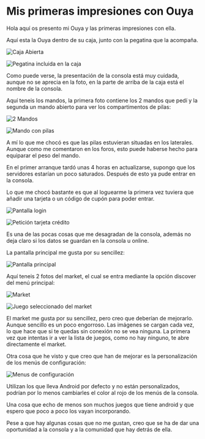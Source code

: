 # Mis primeras impresiones con Ouya

Hola aquí os presento mi Ouya y las primeras impresiones con ella.

Aquí esta la Ouya dentro de su caja, junto con la pegatina que la acompaña.

![Caja Abierta](../imagenes/ouya/IMAG0688.jpg)

![Pegatina incluida en la caja](../imagenes/ouya/IMAG0697.jpg)


Como puede verse, la presentación de la consola está muy cuidada, aunque no se aprecia en la foto, en la parte de arriba de la caja está el nombre de la consola.

Aquí teneis los mandos, la primera foto contiene los 2 mandos que pedí y la segunda un mando abierto para ver los compartimentos de pilas:

![2 Mandos](../imagenes/ouya/IMAG0689.jpg)

![Mando con pilas](../imagenes/ouya/IMAG0694.jpg)

 A mí lo que me chocó es que las pilas estuvieran situadas en los laterales. Aunque como me comentaron en los foros, esto puede haberse hecho para equiparar el peso del mando.

En el primer arranque tardó unas 4 horas en actualizarse, supongo que los servidores estarían un poco saturados.
Después de esto ya pude entrar en la consola.

Lo que me chocó bastante es que al loguearme la primera vez tuviera que añadir una tarjeta o un código de cupón para poder entrar.

![Pantalla login](../imagenes/ouya/IMAG0698.jpg)

![Petición tarjeta crédito](../imagenes/ouya/IMAG0699.jpg)


Es una de las pocas cosas que me desagradan de la consola, además no deja claro si los datos se guardan en la consola u online.

La pantalla principal me gusta por su sencillez:

![Pantalla principal](../imagenes/ouya/IMAG0700.jpg)

Aquí teneis 2 fotos del market, el cual se entra mediante la opción discover del menú principal:

![Market](../imagenes/ouya/IMAG0701.jpg)

![Juego seleccionado del market](../imagenes/ouya/IMAG0702.jpg)

El market me gusta por su sencillez, pero creo que deberían de mejorarlo. Aunque sencillo es un poco engorroso.
Las imágenes se cargan cada vez, lo que hace que si te quedas sin conexión no se vea ninguna.
La primera vez que intentas ir a ver la lista de juegos, como no hay ninguno, te abre directamente el market.

Otra cosa que he visto y que creo que han de mejorar es la personalización de los menús de configuración:

![Menus de configuración](../imagenes/ouya/IMAG0703.jpg)

Utilizan los que lleva Android por defecto y no están personalizados, podrían por lo menos cambiarles el color al rojo de los menús de la consola.


Una cosa que echo de menos son muchos juegos que tiene android y que espero que poco a poco los vayan incorporando.

Pese a que hay algunas cosas que no me gustan, creo que se ha de dar una oportunidad a la consola y a la comunidad que hay detrás de ella.
